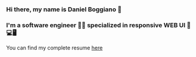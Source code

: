 ### Hi there, my name is Daniel Boggiano 👋
### I'm a **software engineer** 👨‍💻 specialized in responsive **WEB UI** 📱💻🖥
You can find my complete resume [here](https://cv.danielboggiano.com)

<!--
**danielboggianosa/danielboggianosa** is a ✨ _special_ ✨ repository because its `README.md` (this file) appears on your GitHub profile.

Here are some ideas to get you started:

- 🔭 I’m currently working on ...
- 🌱 I’m currently learning ...
- 👯 I’m looking to collaborate on ...
- 🤔 I’m looking for help with ...
- 💬 Ask me about ...
- 📫 How to reach me: ...
- 😄 Pronouns: ...
- ⚡ Fun fact: ...
-->

